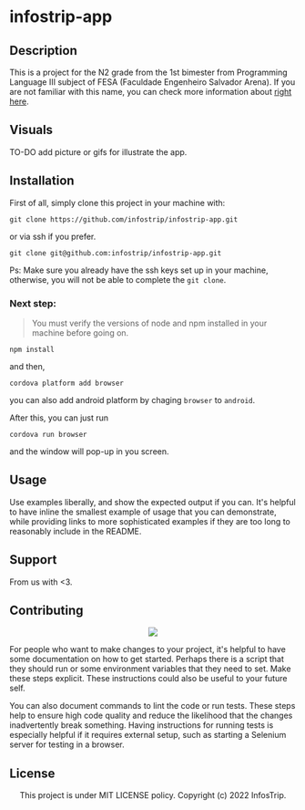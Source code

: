 # infostrip-app

## Description
This is a project for the N2 grade from the 1st bimester from Programming Language III subject of FESA (Faculdade Engenheiro Salvador Arena). If you are not familiar with this name, you can check more information about <a href="http://faculdadesalvadorarena.org.br" target="_blank">right here</a>.

## Visuals
TO-DO add picture or gifs for illustrate the app.

## Installation

First of all, simply clone this project in your machine with:
```console
git clone https://github.com/infostrip/infostrip-app.git
```
or via ssh if you prefer.
```console
git clone git@github.com:infostrip/infostrip-app.git
```
Ps: Make sure you already have the ssh keys set up in your machine, otherwise, you will not be able to complete the `git clone`.

### Next step:

> You must verify the versions of node and npm installed in your machine before going on.
```console
npm install
```
and then,
```console
cordova platform add browser
```
you can also add android platform by chaging `browser` to `android`.

After this, you can just run
```console
cordova run browser
```
and the window will pop-up in you screen.

## Usage
Use examples liberally, and show the expected output if you can. It's helpful to have inline the smallest example of usage that you can demonstrate, while providing links to more sophisticated examples if they are too long to reasonably include in the README.

## Support
From us with <3.

## Contributing
<p align="center">
  <a href="https://github.com/infostrip/infostrip-app/graphs/contributors">
    <img src="https://contrib.rocks/image?repo=infostrip/infostrip-app" />
  </a>
</p>

For people who want to make changes to your project, it's helpful to have some documentation on how to get started. Perhaps there is a script that they should run or some environment variables that they need to set. Make these steps explicit. These instructions could also be useful to your future self.

You can also document commands to lint the code or run tests. These steps help to ensure high code quality and reduce the likelihood that the changes inadvertently break something. Having instructions for running tests is especially helpful if it requires external setup, such as starting a Selenium server for testing in a browser.

## License
<p align="center">
  This project is under MIT LICENSE policy. Copyright (c) 2022 InfosTrip.
</p>
